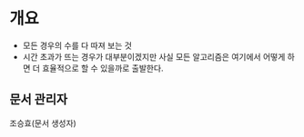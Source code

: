 # 개요
 - 모든 경우의 수를 다 따져 보는 것
 - 시간 초과가 뜨는 경우가 대부분이겠지만 사실 모든 알고리즘은 여기에서 어떻게 하면 더 효율적으로 할 수 있을까로 출발한다.
## 문서 관리자
조승효(문서 생성자)